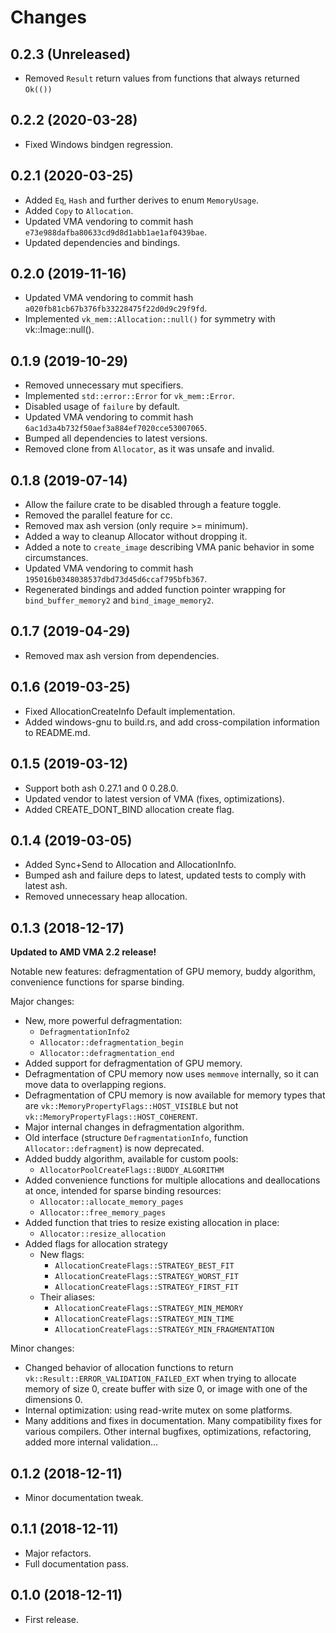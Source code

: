 # Changes

## 0.2.3 (Unreleased)

* Removed `Result` return values from functions that always returned `Ok(())`

## 0.2.2 (2020-03-28)

* Fixed Windows bindgen regression.

## 0.2.1 (2020-03-25)

* Added `Eq`, `Hash` and further derives to enum `MemoryUsage`.
* Added `Copy` to `Allocation`.
* Updated VMA vendoring to commit hash `e73e988dafba80633cd9d8d1abb1ae1af0439bae`.
* Updated dependencies and bindings.

## 0.2.0 (2019-11-16)

* Updated VMA vendoring to commit hash `a020fb81cb67b376fb33228475f22d0d9c29f9fd`.
* Implemented `vk_mem::Allocation::null()` for symmetry with vk::Image::null().

## 0.1.9 (2019-10-29)

* Removed unnecessary mut specifiers.
* Implemented `std::error::Error` for `vk_mem::Error`.
* Disabled usage of `failure` by default.
* Updated VMA vendoring to commit hash `6ac1d3a4b732f50aef3a884ef7020cce53007065`.
* Bumped all dependencies to latest versions.
* Removed clone from `Allocator`, as it was unsafe and invalid.

## 0.1.8 (2019-07-14)

* Allow the failure crate to be disabled through a feature toggle.
* Removed the parallel feature for cc.
* Removed max ash version (only require >= minimum).
* Added a way to cleanup Allocator without dropping it.
* Added a note to `create_image` describing VMA panic behavior in some circumstances.
* Updated VMA vendoring to commit hash `195016b0348038537dbd73d45d6ccaf795bfb367`.
* Regenerated bindings and added function pointer wrapping for `bind_buffer_memory2` and `bind_image_memory2`.

## 0.1.7 (2019-04-29)

* Removed max ash version from dependencies.

## 0.1.6 (2019-03-25)

* Fixed AllocationCreateInfo Default implementation.
* Added windows-gnu to build.rs, and add cross-compilation information to README.md.

## 0.1.5 (2019-03-12)

* Support both ash 0.27.1 and 0 0.28.0.
* Updated vendor to latest version of VMA (fixes, optimizations).
* Added CREATE_DONT_BIND allocation create flag.

## 0.1.4 (2019-03-05)

* Added Sync+Send to Allocation and AllocationInfo.
* Bumped ash and failure deps to latest, updated tests to comply with latest ash.
* Removed unnecessary heap allocation.

## 0.1.3 (2018-12-17)

**Updated to AMD VMA 2.2 release!**

Notable new features: defragmentation of GPU memory, buddy algorithm, convenience functions for sparse binding.

Major changes:

* New, more powerful defragmentation:
  * `DefragmentationInfo2`
  * `Allocator::defragmentation_begin`
  * `Allocator::defragmentation_end`
* Added support for defragmentation of GPU memory.
* Defragmentation of CPU memory now uses `memmove` internally, so it can move data to overlapping regions.
* Defragmentation of CPU memory is now available for memory types that are `vk::MemoryPropertyFlags::HOST_VISIBLE` but not `vk::MemoryPropertyFlags::HOST_COHERENT`.
* Major internal changes in defragmentation algorithm.
* Old interface (structure `DefragmentationInfo`, function `Allocator::defragment`) is now deprecated.
* Added buddy algorithm, available for custom pools:
  * `AllocatorPoolCreateFlags::BUDDY_ALGORITHM`
* Added convenience functions for multiple allocations and deallocations at once, intended for sparse binding resources:
  * `Allocator::allocate_memory_pages`
  * `Allocator::free_memory_pages`
* Added function that tries to resize existing allocation in place:
  * `Allocator::resize_allocation`
* Added flags for allocation strategy
  * New flags:
    * `AllocationCreateFlags::STRATEGY_BEST_FIT`
    * `AllocationCreateFlags::STRATEGY_WORST_FIT`
    * `AllocationCreateFlags::STRATEGY_FIRST_FIT`
  * Their aliases:
    * `AllocationCreateFlags::STRATEGY_MIN_MEMORY`
    * `AllocationCreateFlags::STRATEGY_MIN_TIME`
    * `AllocationCreateFlags::STRATEGY_MIN_FRAGMENTATION`

Minor changes:

* Changed behavior of allocation functions to return `vk::Result::ERROR_VALIDATION_FAILED_EXT` when trying to allocate memory of size 0, create buffer with size 0, or image with one of the dimensions 0.
* Internal optimization: using read-write mutex on some platforms.
* Many additions and fixes in documentation. Many compatibility fixes for various compilers. Other internal bugfixes, optimizations, refactoring, added more internal validation...

## 0.1.2 (2018-12-11)

* Minor documentation tweak.

## 0.1.1 (2018-12-11)

* Major refactors.
* Full documentation pass.

## 0.1.0 (2018-12-11)

* First release.
